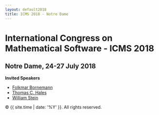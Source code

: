 ```yaml
---
layout: default2018
title: ICMS 2018 - Notre Dame
---
```


# International Congress on Mathematical Software - ICMS 2018
## Notre Dame, 24-27 July 2018

**Invited Speakers**

*  [Folkmar Bornemann](http://www-m3.ma.tum.de/bornemann)
*  [Thomas C. Hales](https://sites.google.com/site/thalespitt/) 
*  [William Stein](https://wstein.org/)

<p>&copy; {{ site.time | date: '%Y' }}. All rights reserved.</p>
